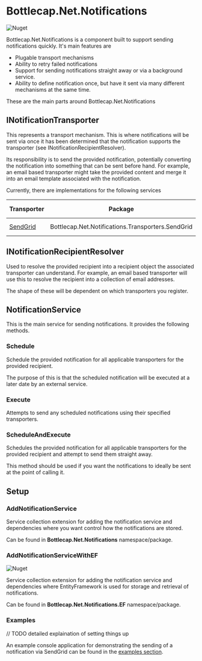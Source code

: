 # Bottlecap.Net.Notifications
![Nuget](https://img.shields.io/nuget/v/bottlecap.net.notifications.svg)

Bottlecap.Net.Notifications is a component built to support sending notifications quickly. It's main features are
* Plugable transport mechanisms
* Ability to retry failed notifications
* Support for sending notifications straight away or via a background service.
* Ability to define notification once, but have it sent via many different mechanisms at the same time.

These are the main parts around Bottlecap.Net.Notifications

## INotificationTransporter
This represents a transport mechanism. This is where notifications will be sent via once it has been determined that the notification supports the transporter (see INotificationRecipientResolver). 

Its responsibility is to send the provided notification, potentially converting the notification into something that can be sent before hand. For example, an email based transporter might take the provided content and merge it into an email template associated with the notification.

Currently, there are implementations for the following services

| Transporter | Package | Nuget Version |
|-------------|---------|---------------|
| [SendGrid](./src/Bottlecap.Net.Notifications.Transporters.SendGrid/readme.md) | Bottlecap.Net.Notifications.Transporters.SendGrid | ![Nuget](https://img.shields.io/nuget/v/bottlecap.net.notifications.transporters.sendgrid.svg) |

## INotificationRecipientResolver
Used to resolve the provided recipient into a recipient object the associated transporter can understand. For example, an email based transporter will use this to resolve the recipient into a collection of email addresses.

The shape of these will be dependent on which transporters you register.

## NotificationService
This is the main service for sending notifications. It provides the following methods.

### Schedule
Schedule the provided notification for all applicable transporters for the provided recipient. 

The purpose of this is that the scheduled notification will be executed at a later date by an external service.

### Execute

Attempts to send any scheduled notifications using their specified transporters.

### ScheduleAndExecute

Schedules the provided notification for all applicable transporters for the provided recipient and attempt to send them straight away.

This method should be used if you want the notifications to ideally be sent at the point of calling it.

## Setup

### AddNotificationService

Service collection extension for adding the notification service and dependencies where you want control how the notifications are stored.

Can be found in **Bottlecap.Net.Notifications** namespace/package.

### AddNotificationServiceWithEF

![Nuget](https://img.shields.io/nuget/v/bottlecap.net.notifications.ef.svg)

Service collection extension for adding the notification service and dependencies where EntityFramework is used for storage and retrieval of notifications.

Can be found in **Bottlecap.Net.Notifications.EF** namespace/package.

### Examples

// TODO detailed explaination of setting things up

An example console application for demonstrating the sending of a notification via SendGrid can be found in the [examples section](./src/Examples/Bottlecap.Net.Notifications.ConsoleExample/readme.md).
